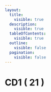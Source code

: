 ```yaml
---
layout:
  title:
    visible: true
  description:
    visible: true
  tableOfContents:
    visible: true
  outline:
    visible: false
  pagination:
    visible: false
---
```


# CD1 ( 21 )



<div data-full-width="true">

<figure><img src="https://rider-card.com/images/cardlist/card/CD1-001.png" alt=""><figcaption></figcaption></figure>

 

<figure><img src="https://rider-card.com/images/cardlist/card/CD1-002.png" alt=""><figcaption></figcaption></figure>

 

<figure><img src="https://rider-card.com/images/cardlist/card/CD1-003.png" alt=""><figcaption></figcaption></figure>

 

<figure><img src="https://rider-card.com/images/cardlist/card/CD1-004.png" alt=""><figcaption></figcaption></figure>

 

<figure><img src="https://rider-card.com/images/cardlist/card/CD1-005.png" alt=""><figcaption></figcaption></figure>

</div>
